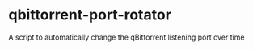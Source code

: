 # qbittorrent-port-rotator
A script to automatically change the qBittorrent listening port over time
